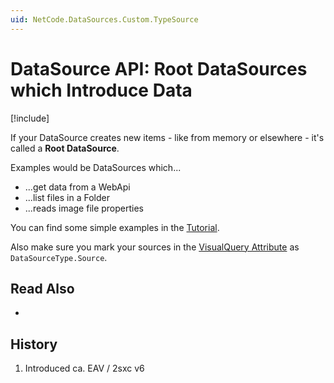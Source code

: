 ```yaml
---
uid: NetCode.DataSources.Custom.TypeSource
---
```


# DataSource API: Root DataSources which Introduce Data

[!include[](~/pages/basics/stack/_shared-float-summary.md)]
<style> .context-box-summary .datasource-custom { visibility: visible; } </style>

If your DataSource creates new items - like from memory or elsewhere - it's called a **Root DataSource**. 

Examples would be DataSources which...

* ...get data from a WebApi
* ...list files in a Folder
* ...reads image file properties

You can find some simple examples in the [Tutorial](xref:NetCode.DataSources.Custom.TutorialBasic.Index).

Also make sure you mark your sources in the [VisualQuery Attribute](xref:NetCode.DataSources.Custom.VisualQueryAttribute) as `DataSourceType.Source`.

## Read Also

* [](xref:NetCode.DataSources.Custom.TutorialBasic.Index)

## History

1. Introduced ca. EAV / 2sxc v6
